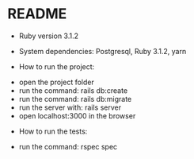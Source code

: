 # README

* Ruby version 3.1.2

* System dependencies: Postgresql, Ruby 3.1.2, yarn

* How to run the project:

- open the project folder
- run the command: rails db:create
- run the command: rails db:migrate
- run the server with: rails server
- open localhost:3000 in the browser

* How to run the tests:
- run the command: rspec spec

